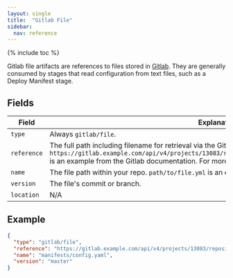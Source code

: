 ```yaml
---
layout: single
title:  "Gitlab File"
sidebar:
  nav: reference
---
```


{% include toc %}

Gitlab file artifacts are references to files stored in
[Gitlab](https://gitlab.com). They are generally consumed
by stages that read configuration from text files, such as a Deploy Manifest
stage.

## Fields

| Field | Explanation |
|-|-----------|
| `type` | Always `gitlab/file`. |
| `reference` |  The full path including filename for retrieval via the GitHub API. `https://gitlab.example.com/api/v4/projects/13083/repository/files/manifests%2Fconfig%2Eyaml/raw` is an example from the Gitlab documentation. For more info, see the documentation [here](https://docs.gitlab.com/ee/api/repository_files.html#get-raw-file-from-repository).
| `name` | The file path within your repo. `path/to/file.yml` is an example. |
| `version` | The file's commit or branch. |
| `location` | N/A |

## Example

```json
{
  "type": "gitlab/file",
  "reference": "https://gitlab.example.com/api/v4/projects/13083/repository/files/manifests%2Fconfig%2Eyaml/raw",
  "name": "manifests/config.yaml",
  "version": "master"
}
```
